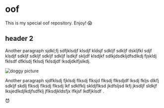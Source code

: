 # oof

This is my special oof repository. Enjoy! :scream:

## header 2

Another paragraph sjdkl;fj sdfjklsdjf klsdjf kldsjf sdkljf sdkljf dskljfkl sdjf klsdjf sdkljf sdkljf sdkljf sdkljf lsdkjf skljdf klsdjkf sdlkjdsdkljdfsdlkdj fjskldj fklsdf dfklsdj fklsdj fklsdjdf lksdjdklfjslkdj.

![doggy picture](/images/doggy.jpg)

Another paragraph sjdfklsdj fjklsdj flksdj flksjd flksdj flksdjdf lksdj fkljs dlkfj sdkljf skdlj flksdj flksdj flksdj lkf sdklfklj skldjflksd jkdfsljsd lkfj jksdljf sldkjf lksjedlkdjlkdjfsdfklj jflksdjkldsfjx lfkjsf lkdfjklsdf .

:smiling_imp:

